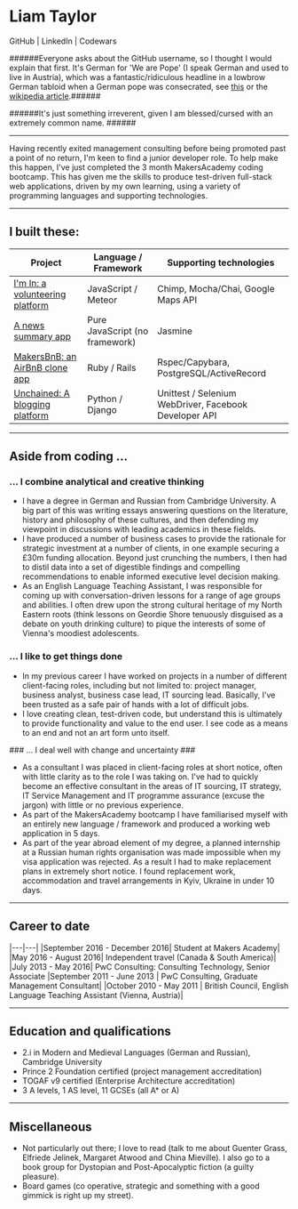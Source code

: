 # Liam Taylor

GitHub | LinkedIn | Codewars

######Everyone asks about the GitHub username, so I thought I would explain that first. It's German for 'We are Pope' (I speak German and used to live in Austria), which was a  fantastic/ridiculous headline in a lowbrow German tabloid when a German pope was consecrated, see [this](https://www.google.co.uk/search?q=wirsind+papst+bild&espv=2&biw=1231&bih=633&source=lnms&tbm=isch&sa=X&ved=0ahUKEwi-pMqjnYDRAhVCshQKHcktB_0Q_AUIBigB&dpr=2#imgrc=VCYdUJ3YpSRwiM%3A) or the [wikipedia article](https://de.wikipedia.org/wiki/Wir_sind_Papst!).######

######It's just something irreverent, given I am blessed/cursed with an extremely common name. ######

---

Having recently exited management consulting before being promoted past a point of no return, I'm keen to find a junior developer role. To help make this happen, I've just completed the 3 month MakersAcademy coding bootcamp. This has given me the skills to produce test-driven full-stack web applications, driven by my own learning, using a variety of programming languages and supporting technologies.

---

## I built these: ##

| Project | Language / Framework  | Supporting technologies |
|---|---|---|
| [I'm In: a volunteering platform](https://github.com/wirsindpapst/project-snowflake) | JavaScript / Meteor | Chimp, Mocha/Chai, Google Maps API
| [A news summary app](https://github.com/wirsindpapst/news-app-js) | Pure JavaScript (no framework)  | Jasmine |
| [MakersBnB: an AirBnB clone app](https://github.com/wirsindpapst/makersbnb)|  Ruby / Rails  | Rspec/Capybara, PostgreSQL/ActiveRecord |
| [Unchained: A blogging platform](https://github.com/wirsindpapst/unchained_blog)| Python / Django | Unittest / Selenium WebDriver, Facebook Developer API

---

## Aside from coding ... ##

### ... I combine analytical and creative thinking ###

 -  I have a degree in German and Russian from Cambridge University. A big part of this was writing essays answering questions on the literature, history and philosophy of these cultures, and then defending my viewpoint in discussions with leading academics in these fields.
 -  I have produced a number of business cases to provide the rationale for strategic investment at a number of clients, in one example securing a £30m funding allocation. Beyond just crunching the numbers, I then had to distil data into a set of digestible findings and compelling recommendations to enable informed executive level decision making.
 - As an English Language Teaching Assistant, I was responsible for coming up with conversation-driven lessons for a range of age groups and abilities. I often drew upon the strong cultural heritage of my North Eastern roots (think lessons on Geordie Shore tenuously disguised as a debate on youth drinking culture) to pique the interests of some of Vienna's moodiest adolescents.

### ... I like to get things done ###

-  In my previous career I have worked on projects in a number of different client-facing roles, including but not limited to: project manager, business analyst, business case lead, IT sourcing lead. Basically, I've been trusted as a safe pair of hands with a lot of difficult jobs.
-  I love creating clean, test-driven code, but understand this is ultimately to provide functionality and value to the end user. I see code as a means to an end and not an art form unto itself.

### ... I deal well with change and uncertainty ###

 -  As a consultant I was placed in client-facing roles at short notice, often with little clarity as to the role I was taking on. I've had to quickly become an effective consultant in the areas of IT sourcing, IT strategy, IT Service Management and IT programme assurance (excuse the jargon) with little or no previous experience.
 -  As part of the MakersAcademy bootcamp I have familiarised myself with an entirely new language / framework and produced a working web application in 5 days.
 -  As part of the year abroad element of my degree, a planned internship at a Russian human rights organisation was made impossible when my visa application was rejected. As a result I had to make replacement plans in extremely short notice. I found replacement work, accommodation and travel arrangements in Kyiv, Ukraine in under 10 days.

 ---

## Career to date
|---|---|
|September 2016 - December 2016| Student at Makers Academy|
|May 2016 - August 2016| Independent travel (Canada & South America)|
|July 2013 - May 2016| PwC Consulting: Consulting Technology, Senior Associate
|September 2011 - June 2013 | PwC Consulting, Graduate Management Consultant|
|October 2010 - May 2011 | British Council, English Language Teaching Assistant (Vienna, Austria)|

---

## Education and qualifications ##

 - 2.i in Modern and Medieval Languages (German and Russian), Cambridge University
 - Prince 2 Foundation certified (project management accreditation)
 - TOGAF v9 certified (Enterprise Architecture accreditation)
 - 3 A levels, 1 AS level, 11 GCSEs (all A* or A)

---

## Miscellaneous

 -  Not particularly out there; I love to read (talk to me about Guenter Grass, Elfriede Jelinek, Margaret Atwood and China Mieville). I also go to a book group for Dystopian and Post-Apocalyptic fiction (a guilty pleasure).
 -  Board games (co operative, strategic and something with a good gimmick is right up my street).
